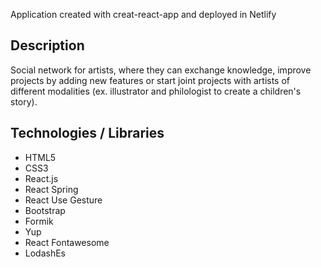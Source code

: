 Application created with creat-react-app and deployed in Netlify

## Description

Social network for artists, where they can exchange knowledge, improve projects by adding new features or start joint projects with artists of different modalities (ex. illustrator and philologist to create a children's story).

## Technologies / Libraries

- HTML5
- CSS3
- React.js
- React Spring
- React Use Gesture
- Bootstrap
- Formik
- Yup
- React Fontawesome
- LodashEs
